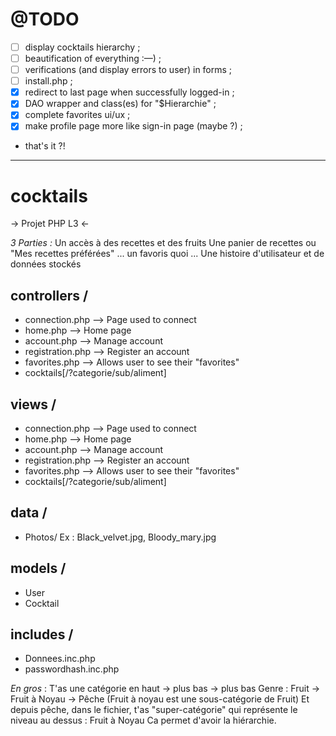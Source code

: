 # @TODO

- [ ] display cocktails hierarchy ;
- [ ] beautification of everything :—) ;
- [ ] verifications (and display errors to user) in forms ;
- [ ] install.php ;
- [x] redirect to last page when successfully logged-in ;
- [x] DAO wrapper and class(es) for "$Hierarchie" ;
- [x] complete favorites ui/ux ;
- [x] make profile page more like sign-in page (maybe ?) ;
- that's it ?!

---


# cocktails

-> Projet PHP L3 <-



*3 Parties :*
Un accès à des recettes et des fruits
Une panier de recettes ou "Mes recettes préférées" ... un favoris quoi ...
Une histoire d'utilisateur et de données stockés



## controllers /
- connection.php --> Page used to connect
- home.php          --> Home page
- account.php      --> Manage account
- registration.php --> Register an account
- favorites.php     --> Allows user to see their "favorites"
- cocktails[/?categorie/sub/aliment]



## views /
- connection.php --> Page used to connect
- home.php          --> Home page
- account.php      --> Manage account
- registration.php --> Register an account
- favorites.php     --> Allows user to see their "favorites"
- cocktails[/?categorie/sub/aliment]

## data /
- Photos/
  Ex : Black\_velvet.jpg, Bloody\_mary.jpg

## models /
- User
- Cocktail

## includes /
- Donnees.inc.php
- passwordhash.inc.php




*En gros* : T'as une catégorie en haut -> plus bas -> plus bas
Genre : Fruit -> Fruit à Noyau -> Pêche
(Fruit à noyau est une sous-catégorie de Fruit)
Et depuis pêche, dans le fichier, t'as "super-catégorie" qui représente le niveau au dessus : Fruit à Noyau
Ca permet d'avoir la hiérarchie.

